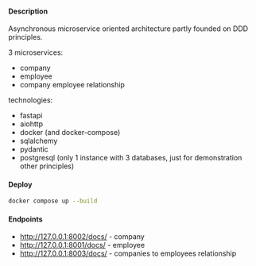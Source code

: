 #### Description
Asynchronous microservice oriented architecture partly founded on DDD principles. <br>

3 microservices:
- company
- employee
- company employee relationship

technologies:
- fastapi
- aiohttp
- docker (and docker-compose)
- sqlalchemy
- pydantic
- postgresql (only 1 instance with 3 databases, just for demonstration other principles)


#### Deploy
```bash
docker compose up --build
```

#### Endpoints
- http://127.0.0.1:8002/docs/ - company
- http://127.0.0.1:8001/docs/ - employee
- http://127.0.0.1:8003/docs/ - companies to employees relationship
